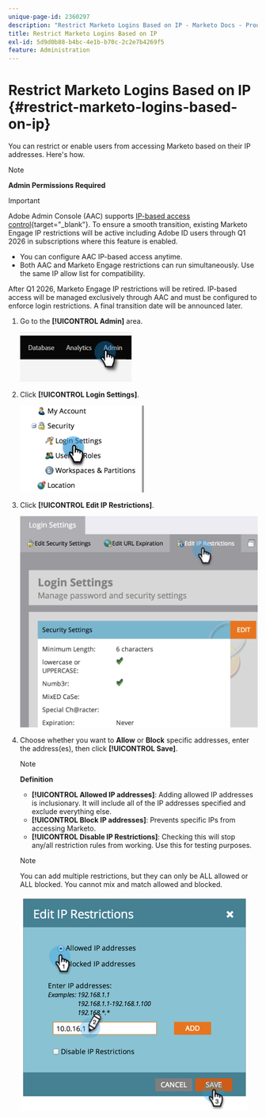 ```yaml
---
unique-page-id: 2360297
description: "Restrict Marketo Logins Based on IP - Marketo Docs - Product Documentation"
title: Restrict Marketo Logins Based on IP
exl-id: 5d9d0b88-b4bc-4e1b-b70c-2c2e7b4269f5
feature: Administration
---
```

# Restrict Marketo Logins Based on IP {#restrict-marketo-logins-based-on-ip}

You can restrict or enable users from accessing Marketo based on their IP addresses. Here's how.

>[!NOTE]
>
>**Admin Permissions Required**

>[!IMPORTANT]
>
>Adobe Admin Console (AAC) supports [IP-based access control](https://helpx.adobe.com/enterprise/using/ip-based-access.html){target="_blank"}. To ensure a smooth transition, existing Marketo Engage IP restrictions will be active including Adobe ID users through Q1 2026 in subscriptions where this feature is enabled.
>
>* You can configure AAC IP-based access anytime.
>* Both AAC and Marketo Engage restrictions can run simultaneously. Use the same IP allow list for compatibility.
>
>After Q1 2026, Marketo Engage IP restrictions will be retired. IP-based access will be managed exclusively through AAC and must be configured to enforce login restrictions. A final transition date will be announced later.

1. Go to the **[!UICONTROL Admin]** area.

   ![](assets/restrict-marketo-logins-based-on-ip-1.png)

1. Click **[!UICONTROL Login Settings]**.

   ![](assets/restrict-marketo-logins-based-on-ip-2.png)

1. Click **[!UICONTROL Edit IP Restrictions]**.

   ![](assets/restrict-marketo-logins-based-on-ip-3.png)

1. Choose whether you want to **Allow** or **Block** specific addresses, enter the address(es), then click **[!UICONTROL Save]**.

   >[!NOTE]
   >
   >**Definition**
   >
   >* **[!UICONTROL Allowed IP addresses]**: Adding allowed IP addresses is inclusionary. It will include all of the IP addresses specified and exclude everything else.
   >* **[!UICONTROL Block IP addresses]**: Prevents specific IPs from accessing Marketo.
   >* **[!UICONTROL Disable IP Restrictions]**: Checking this will stop any/all restriction rules from working. Use this for testing purposes.

   >[!NOTE]
   >
   >You can add multiple restrictions, but they can only be ALL allowed or ALL blocked. You cannot mix and match allowed and blocked.

   ![](assets/restrict-marketo-logins-based-on-ip-4.png)
